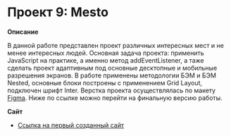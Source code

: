 # Проект 9: Mesto

**Описание**

В данной работе представлен проект различных интересных мест и не менее интересных людей. Основная задача проекта: применить JavaScript на практике, а именно метод addEventListener, а таже сделать проект адаптивным под основные десктопные и мобильные разрешения экранов.
В работе применены методологии БЭМ и БЭМ Nested, основные блоки построены с применением Grid Layout, подключен шрифт Inter. Верстка проекта осуществлялась по макету [Figma](https://www.figma.com/). Ниже по ссылке можно перейти на финальную версию работы.

**Сайт**

* [Ссылка на первый созданный сайт](https://aleksandrshirobokov.github.io/mesto/)
